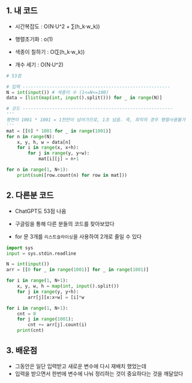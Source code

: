 ## 1. 내 코드

- 시간복잡도 : O(N·U^2 + ∑(h_k·w_k))


- 행렬초기화 : o(1)
- 색종이 칠하기 : O(∑(h_k·w_k))
- 개수 세기 : O(N·U^2)

```python
# 53점

# 입력 -------------------------------------------------------
N = int(input()) # 색종이 수 (1<=N<=100)
data = [list(map(int, input().split())) for _ in range(N)]

# 코드 --------------------------------------------------------
'''
평면이 1001 * 1001 = 1천만이 넘어가므로, 1초 넘음. 즉, 최악의 경우 행렬사용불가
'''
mat = [[0] * 1001 for _ in range(1001)]
for n in range(N):
    x, y, h, w = data[n]
    for i in range(x, x+h):
        for j in range(y, y+w):
            mat[i][j] = n+1

for n in range(1, N+1):
    print(sum([row.count(n) for row in mat]))
```

## 2. 다른분 코드

- ChatGPT도 53점 나옴
- 구글링을 통해 다른 분들의 코드를 찾아보았다


- for 문 3개를 `리스트슬라이싱`을 사용하여 2개로 줄일 수 있다

```python
import sys
input = sys.stdin.readline

N = int(input())
arr = [[0 for _ in range(1001)] for _ in range(1001)]

for i in range(1, N+1):
    x, y, w, h = map(int, input().split())
    for j in range(y, y+h):
        arr[j][x:x+w] = [i]*w

for i in range(1, N+1):
    cnt = 0
    for j in range(1001):
        cnt += arr[j].count(i)
    print(cnt)
```

## 3. 배운점

- 그동안은 일단 입력받고 새로운 변수에 다시 재배치 했었는데
- 입력을 받으면서 한번에 변수에 나눠 정리하는 것이 중요하다는 것을 깨달았다